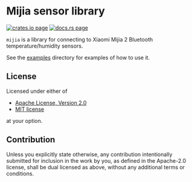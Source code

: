 # Mijia sensor library

[![crates.io page](https://img.shields.io/crates/v/mijia.svg)](https://crates.io/crates/mijia)
[![docs.rs page](https://docs.rs/mijia/badge.svg)](https://docs.rs/mijia)

`mijia` is a library for connecting to Xiaomi Mijia 2 Bluetooth temperature/humidity sensors.

See the [examples](examples/) directory for examples of how to use it.

## License

Licensed under either of

- [Apache License, Version 2.0](http://www.apache.org/licenses/LICENSE-2.0)
- [MIT license](http://opensource.org/licenses/MIT)

at your option.

## Contribution

Unless you explicitly state otherwise, any contribution intentionally submitted
for inclusion in the work by you, as defined in the Apache-2.0 license, shall be
dual licensed as above, without any additional terms or conditions.
